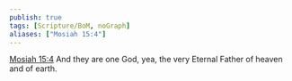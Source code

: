 ```yaml
---
publish: true
tags: [Scripture/BoM, noGraph]
aliases: ["Mosiah 15:4"]
---
```

[Mosiah 15:4](https://churchofjesuschrist.org/study/scriptures/bofm/mosiah/15?lang=eng&id=p4#p4) And they are one God, yea, the very Eternal Father of heaven and of earth.
